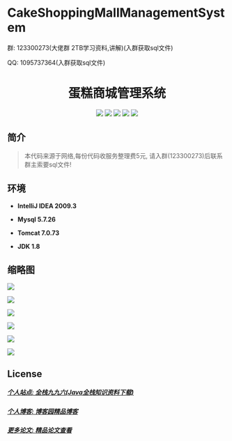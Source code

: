 # CakeShoppingMallManagementSystem

<p>群: 123300273(大佬群 2TB学习资料,讲解)(入群获取sql文件)</p>
<p>QQ: 1095737364(入群获取sql文件)</p>

<p><h1 align="center">蛋糕商城管理系统</h1></p>

<p align="center">
	<img src="https://img.shields.io/badge/jdk-1.8-orange.svg"/>
    <img src="https://img.shields.io/badge/spring-1.8-lightgrey.svg"/>
    <img src="https://img.shields.io/badge/springmvc-3.x-blue.svg"/>
    <img src="https://img.shields.io/badge/mybatis-3.x-blue.svg"/>
    <img src="https://img.shields.io/badge/maven-3.x-blue.svg"/>
   </p>

## 简介

>本代码来源于网络,每份代码收服务整理费5元, 请入群(123300273)后联系群主索要sql文件!
>



## 环境

- <b>IntelliJ IDEA 2009.3</b>

- <b>Mysql 5.7.26</b>

- <b>Tomcat 7.0.73</b>

- <b>JDK 1.8</b>


## 缩略图

![](https://img2020.cnblogs.com/blog/588112/202011/588112-20201122235755478-1893410911.png)

![](https://img2020.cnblogs.com/blog/588112/202011/588112-20201122235804256-1687732845.png)

![](https://img2020.cnblogs.com/blog/588112/202011/588112-20201122235814820-589049673.png)

![](https://img2020.cnblogs.com/blog/588112/202011/588112-20201122235822375-486558587.png)

![](https://img2020.cnblogs.com/blog/588112/202011/588112-20201122235836773-1885204941.png)

![](https://img2020.cnblogs.com/blog/588112/202011/588112-20201122235844588-1033665967.png)

## License

##### [个人站点: 全栈九九六(Java全栈知识资料下载)](https://www.blog996.com/)
##### [个人博客: 博客园精品博客](https://www.cnblogs.com/yysbolg/)
##### [更多论文: 精品论文查看](https://www.cnblogs.com/yysbolg/category/1886262.html)

